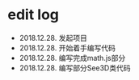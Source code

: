 # edit log

- 2018.12.28. 发起项目
- 2018.12.28. 开始着手编写代码
- 2018.12.28. 编写完成math.js部分
- 2018.12.28. 编写部分See3D类代码